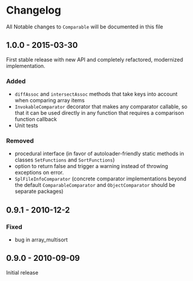 # Changelog

All Notable changes to `Comparable` will be documented in this file

## 1.0.0 - 2015-03-30

First stable release with new API and completely refactored, modernized implementation.

### Added

- `diffAssoc` and `intersectAssoc` methods that take keys into account when comparing array items
- `InvokableComparator` decorator that makes any comparator callable, so that it can be used directly in any function that requires a comparison function callback
- Unit tests

### Removed

- procedural interface (in favor of autoloader-friendly static methods in classes `SetFunctions` and `SortFunctions`)
- option to return false and trigger a warning instead of throwing exceptions on error.
- `SplFileInfoComparator` (concrete comparator implementations beyond the default `ComparableComparator` and `ObjectComparator` should be separate packages)

## 0.9.1 - 2010-12-2

### Fixed

- bug in array_multisort

## 0.9.0 - 2010-09-09

Initial release